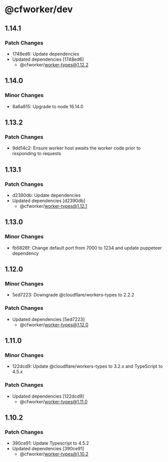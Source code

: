 # @cfworker/dev

## 1.14.1

### Patch Changes

- 1748ed6: Update dependencies
- Updated dependencies [1748ed6]
  - @cfworker/worker-types@1.12.2

## 1.14.0

### Minor Changes

- 8a6a815: Upgrade to node 16.14.0

## 1.13.2

### Patch Changes

- 9dd14c2: Ensure worker host awaits the worker code prior to responding to requests

## 1.13.1

### Patch Changes

- d2390db: Update dependencies
- Updated dependencies [d2390db]
  - @cfworker/worker-types@1.12.1

## 1.13.0

### Minor Changes

- fb5826f: Change default port from 7000 to 1234 and update puppeteer dependency

## 1.12.0

### Minor Changes

- 5ed7223: Downgrade @cloudflare/workers-types to 2.2.2

### Patch Changes

- Updated dependencies [5ed7223]
  - @cfworker/worker-types@1.12.0

## 1.11.0

### Minor Changes

- 122dcd9: Update @cloudflare/workers-types to 3.2.x and TypeScript to 4.5.x

### Patch Changes

- Updated dependencies [122dcd9]
  - @cfworker/worker-types@1.11.0

## 1.10.2

### Patch Changes

- 390ce91: Update Typescript to 4.5.2
- Updated dependencies [390ce91]
  - @cfworker/worker-types@1.10.2
